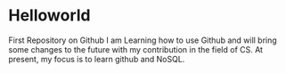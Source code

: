 # Helloworld
First Repository on Github
I am Learning how to use Github and will bring some changes to the future with my contribution in the field of CS.
At present, my focus is to learn github and NoSQL.
